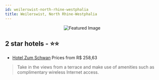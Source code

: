 ```yaml
---
id: weilerswist-north-rhine-westphalia
title: Weilerswist, North Rhine-Westphalia
---
```


<center><img src="https://i.travelapi.com/hotels/33000000/32940000/32936600/32936556/e68e4e8c_z.jpg" alt="Featured Image" /></center>


##  2 star hotels - ⭐️⭐️

-    [Hotel Zum Schwan](https://us.hurb.com/hotels/weilerswist/hotel-zum-schwan-JNP-JP473546?cmp=18055) Prices from R$ 258,63
   > Take in the views from a terrace and make use of amenities such as complimentary wireless Internet access.

